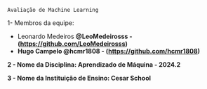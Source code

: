     Avaliação de Machine Learning

1- Membros da equipe:

- Leonardo Medeiros <strong>@LeoMedeirosss<strong/> - (https://github.com/LeoMedeirosss)
- Hugo Campelo <strong>@hcmr1808<strong/> - (https://github.com/hcmr1808)

2 - Nome da Disciplina: Aprendizado de Máquina - 2024.2

3 - Nome da Instituição de Ensino: Cesar School

